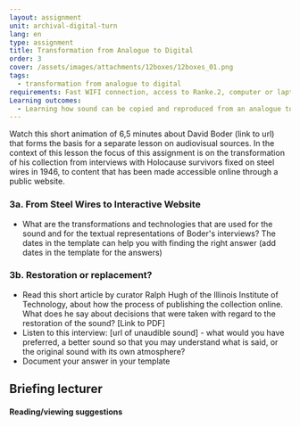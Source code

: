 ```yaml
---
layout: assignment
unit: archival-digital-turn
lang: en
type: assignment
title: Transformation from Analogue to Digital
order: 3
cover: /assets/images/attachments/12boxes/12boxes_01.png
tags:
  - transformation from analogue to digital 
requirements: Fast WIFI connection, access to Ranke.2, computer or laptop, application on laptop or computer to view video,
Learning outcomes:
  - Learning how sound can be copied and reproduced from an analogue to a digital carrier
---
```


Watch this short animation of 6,5 minutes about David Boder (link to url) that forms the basis for a separate lesson on audiovisual sources. In the context of this lesson the focus of this assignment is on the transformation of his collection from interviews with Holocause survivors fixed on steel wires in 1946, to content that has been made accessible online through a public website. 

<!-- more -->

<!-- briefing-student -->
### 3a. From Steel Wires to Interactive Website 
<!-- section-contents -->
- What are the transformations and technologies that are used for the sound and for the textual representations of Boder's interviews? 
The dates in the template can help you with finding the right answer
(add dates in the template for the answers) 


<!-- section -->
### 3b. Restoration or replacement?
<!-- section-contents -->

- Read this short article by curator Ralph Hugh of the Illinois Institute of Technology, about how the process of publishing the collection online. What does he say about decisions that were taken with regard to the restoration of the sound? [Link to PDF] 
- Listen to this interview: [url of unaudible sound] - what would you have preferred, a better sound so that you may understand what is said, or the original sound with its own atmosphere? 
- Document your answer in your template 


<!-- briefing-teacher -->
## Briefing lecturer


#### Reading/viewing  suggestions



